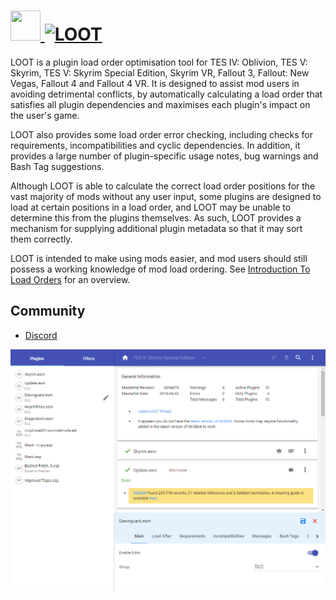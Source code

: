 # [<img src="https://cdn.jsdelivr.net/gh/JourneyOver/chocolatey-packages@091665c087b9ea047b2d771953f2d32e9d406fcf/automatic/loot/icons/48x48.png" height="48" width="48" /> ![LOOT](https://img.shields.io/chocolatey/v/loot.svg?label=LOOT&style=for-the-badge)](https://chocolatey.org/packages/loot)

LOOT is a plugin load order optimisation tool for TES IV: Oblivion, TES V: Skyrim, TES V: Skyrim Special Edition, Skyrim VR, Fallout 3, Fallout: New Vegas, Fallout 4 and Fallout 4 VR. It is designed to assist mod users in avoiding detrimental conflicts, by automatically calculating a load order that satisfies all plugin dependencies and maximises each plugin's impact on the user's game.

LOOT also provides some load order error checking, including checks for requirements, incompatibilities and cyclic dependencies. In addition, it provides a large number of plugin-specific usage notes, bug warnings and Bash Tag suggestions.

Although LOOT is able to calculate the correct load order positions for the vast majority of mods without any user input, some plugins are designed to load at certain positions in a load order, and LOOT may be unable to determine this from the plugins themselves. As such, LOOT provides a mechanism for supplying additional plugin metadata so that it may sort them correctly.

LOOT is intended to make using mods easier, and mod users should still possess a working knowledge of mod load ordering. See [Introduction To Load Orders](https://loot.github.io/docs/help/Introduction-To-Load-Orders) for an overview.

## Community

- [Discord](https://loot.github.io/discord/)

![screenshot](https://raw.githubusercontent.com/JourneyOver/chocolatey-packages/master/readme_imgs/loot.png)
